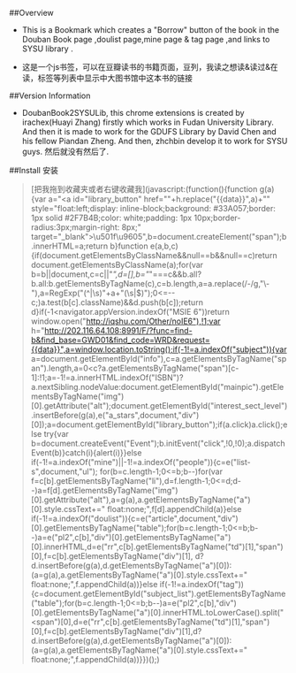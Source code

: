 ##Overview
* This is a Bookmark which creates a "Borrow" button of the book in the Douban Book page ,doulist page,mine page & tag  page  ,and links to SYSU library .

* 这是一个js书签，可以在豆瓣读书的书籍页面，豆列，我读之想读&读过&在读，标签等列表中显示中大图书馆中这本书的链接

##Version Information
* DoubanBook2SYSULib, this chrome extensions is created by irachex(Huayi Zhang) firstly which works in Fudan University Library. And then it is made to work for the GDUFS Library by David Chen and his fellow Piandan Zheng. And then, zhchbin develop it to work for SYSU guys. 然后就没有然后了.

##Install 安装
>[把我拖到收藏夹或者右键收藏我](javascript:(function(){function g(a){var a="<a id=\"library_button\" href=\""+h.replace("{{data}}",a)+"\" style=\"float:left;display: inline-block;background: #33A057;border: 1px solid #2F7B4B;color: white;padding: 1px 10px;border-radius:3px;margin-right: 8px;\" target=\"_blank\">\u501f\u9605</a>",b=document.createElement("span");b.innerHTML=a;return b}function e(a,b,c){if(document.getElementsByClassName&&null==b&&null==c)return document.getElementsByClassName(a);for(var b=b||document,c=c||"*",d=[],b="*"===c&&b.all?
b.all:b.getElementsByTagName(c),c=b.length,a=a.replace(/\-/g,"\\-"),a=RegExp("(^|\\s)"+a+"(\\s|$)");0<=--c;)a.test(b[c].className)&&d.push(b[c]);return d}if(-1<navigator.appVersion.indexOf("MSIE 6"))return window.open("http://iqshu.com/Other/noIE6"),!1;var h="http://202.116.64.108:8991/F/?func=find-b&find_base=GWD01&find_code=WRD&request={{data}}",a=window.location.toString();if(-1!=a.indexOf("subject")){var a=document.getElementById("info"),c=a.getElementsByTagName("span").length,a=0<c?a.getElementsByTagName("span")[c-
1]:!1;a=-1!=a.innerHTML.indexOf("ISBN")?a.nextSibling.nodeValue:document.getElementById("mainpic").getElementsByTagName("img")[0].getAttribute("alt");document.getElementById("interest_sect_level").insertBefore(g(a),e("a_stars",document,"div")[0]);a=document.getElementById("library_button");if(a.click)a.click();else try{var b=document.createEvent("Event");b.initEvent("click",!0,!0);a.dispatchEvent(b)}catch(i){alert(i)}}else if(-1!=a.indexOf("mine")||-1!=a.indexOf("people")){c=e("list-s",document,"ul");
for(b=c.length-1;0<=b;b--)for(var f=c[b].getElementsByTagName("li"),d=f.length-1;0<=d;d--)a=f[d].getElementsByTagName("img")[0].getAttribute("alt"),a=g(a),a.getElementsByTagName("a")[0].style.cssText+=" float:none;",f[d].appendChild(a)}else if(-1!=a.indexOf("doulist")){c=e("article",document,"div")[0].getElementsByTagName("table");for(b=c.length-1;0<=b;b--)a=e("pl2",c[b],"div")[0].getElementsByTagName("a")[0].innerHTML,d=e("rr",c[b].getElementsByTagName("td")[1],"span")[0],f=c[b].getElementsByTagName("div")[1],
d?d.insertBefore(g(a),d.getElementsByTagName("a")[0]):(a=g(a),a.getElementsByTagName("a")[0].style.cssText+=" float:none;",f.appendChild(a))}else if(-1!=a.indexOf("tag")){c=document.getElementById("subject_list").getElementsByTagName("table");for(b=c.length-1;0<=b;b--)a=e("pl2",c[b],"div")[0].getElementsByTagName("a")[0].innerHTML.toLowerCase().split("<span")[0],d=e("rr",c[b].getElementsByTagName("td")[1],"span")[0],f=c[b].getElementsByTagName("div")[1],d?d.insertBefore(g(a),d.getElementsByTagName("a")[0]):
(a=g(a),a.getElementsByTagName("a")[0].style.cssText+=" float:none;",f.appendChild(a))}})();)
